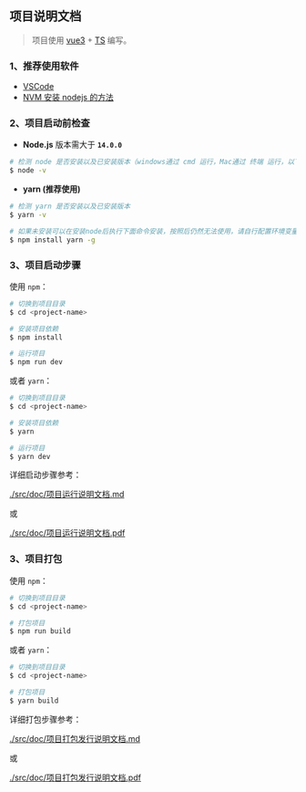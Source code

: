 ## 项目说明文档

> 项目使用 [vue3](https://cn.vuejs.org/) + [TS](https://www.tslang.cn/index.html) 编写。

### 1、推荐使用软件

- [VSCode](https://code.visualstudio.com/)
- [NVM 安装 nodejs 的方法](https://blog.csdn.net/sinat_23958625/article/details/86491282)

### 2、项目启动前检查

- **Node.js** 版本需大于 **`14.0.0`**

```bash
# 检测 node 是否安装以及已安装版本（windows通过 cmd 运行，Mac通过 终端 运行，以下所有命令同理）
$ node -v
```



- **yarn (推荐使用)**

```bash
# 检测 yarn 是否安装以及已安装版本
$ yarn -v

# 如果未安装可以在安装node后执行下面命令安装，按照后仍然无法使用，请自行配置环境变量。
$ npm install yarn -g
```

### 3、项目启动步骤

使用 `npm`：

```bash
# 切换到项目目录
$ cd <project-name>

# 安装项目依赖
$ npm install

# 运行项目
$ npm run dev
```

或者 `yarn`：

```bash
# 切换到项目目录
$ cd <project-name>

# 安装项目依赖
$ yarn

# 运行项目
$ yarn dev
```

详细启动步骤参考：

[./src/doc/项目运行说明文档.md](./src/doc/项目运行说明文档.md)

或

[./src/doc/项目运行说明文档.pdf](./src/doc/项目运行说明文档.pdf)

### 3、项目打包

使用 `npm`：

```bash
# 切换到项目目录
$ cd <project-name>

# 打包项目
$ npm run build
```

或者 `yarn`：

```bash
# 切换到项目目录
$ cd <project-name>

# 打包项目
$ yarn build
```

详细打包步骤参考：

[./src/doc/项目打包发行说明文档.md](./src/doc/项目打包发行说明文档.md)

或

[./src/doc/项目打包发行说明文档.pdf](./src/doc/项目打包发行说明文档.pdf)

